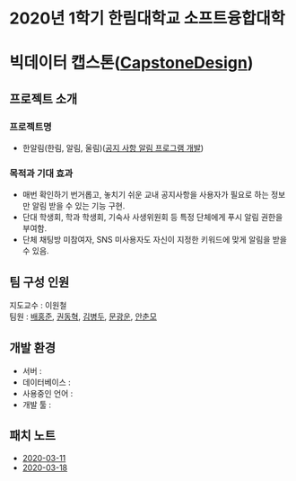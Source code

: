 # 2020년 1학기 한림대학교 소프트융합대학
# 빅데이터 캡스톤([CapstoneDesign]( https://github.com/lab-lwc/20201_CapstoneDesign ))  

  

## 프로젝트 소개
### 프로젝트명
  * 한알림(한림, 알림, 울림)([공지 사항 알림 프로그램 개발]( https://github.com/baehongjun0212/H-Allym ))  
### 목적과 기대 효과
  * 매번 확인하기 번거롭고, 놓치기 쉬운 교내 공지사항을 사용자가 필요로 하는 정보만 알림 받을 수 있는 기능 구현.
  * 단대 학생회, 학과 학생회, 기숙사 사생위원회 등 특정 단체에게 푸시 알림 권한을 부여함. 
  * 단체 채팅방 미참여자, SNS 미사용자도 자신이 지정한 키워드에 맞게 알림을 받을 수 있음.
  
## 팀 구성 인원
지도교수 : 이원철  
팀원 : [배홍준]( https://github.com/baehongjun0212), [권동혁]( https://github.com/247KD ), [김병두]( https://github.com/rlaquden901 ), [문광운]( https://github.com/baehongjun0212 ), [안춘모]( https://github.com/baehongjun0212 )
  
## 개발 환경
 * 서버 : 
 * 데이터베이스 :  
 * 사용중인 언어 : 
 * 개발 툴 : 
  
## 패치 노트
 * [2020-03-11]( https://github.com/baehongjun0212/H-Allym/blob/master/ )
 * [2020-03-18]( https://github.com/baehongjun0212/H-Allym/blob/master/ )
 
